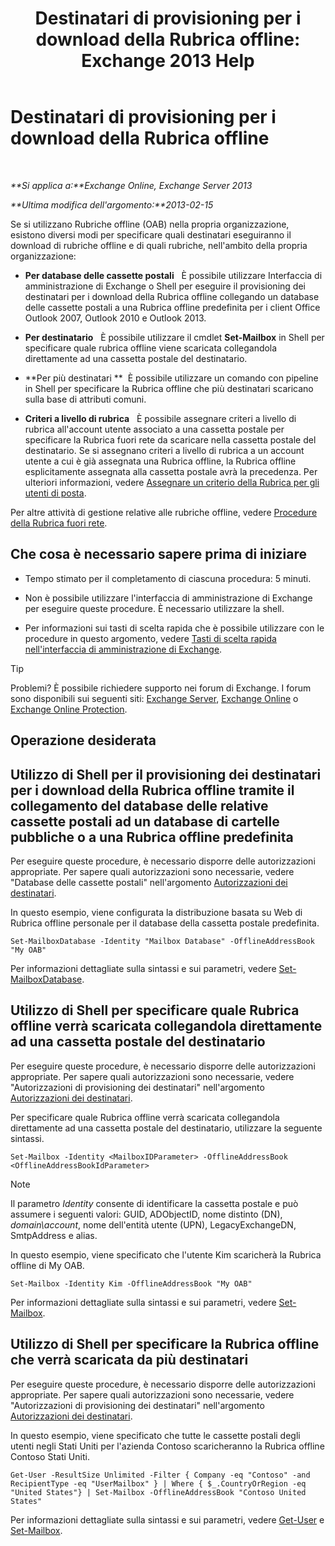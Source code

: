 ﻿---
title: 'Destinatari di provisioning per i download della Rubrica offline: Exchange 2013 Help'
TOCTitle: Destinatari di provisioning per i download della Rubrica offline
ms:assetid: 141751ac-16d3-4e3c-b70c-004aeedcb5a0
ms:mtpsurl: https://technet.microsoft.com/it-it/library/Aa996345(v=EXCHG.150)
ms:contentKeyID: 50480033
ms.date: 05/22/2018
mtps_version: v=EXCHG.150
ms.translationtype: MT
---

# Destinatari di provisioning per i download della Rubrica offline

 

_**Si applica a:**Exchange Online, Exchange Server 2013_

_**Ultima modifica dell'argomento:**2013-02-15_

Se si utilizzano Rubriche offline (OAB) nella propria organizzazione, esistono diversi modi per specificare quali destinatari eseguiranno il download di rubriche offline e di quali rubriche, nell'ambito della propria organizzazione:

  - **Per database delle cassette postali**   È possibile utilizzare Interfaccia di amministrazione di Exchange o Shell per eseguire il provisioning dei destinatari per i download della Rubrica offline collegando un database delle cassette postali a una Rubrica offline predefinita per i client Office Outlook 2007, Outlook 2010 e Outlook 2013.

  - **Per destinatario**   È possibile utilizzare il cmdlet **Set-Mailbox** in Shell per specificare quale rubrica offline viene scaricata collegandola direttamente ad una cassetta postale del destinatario.

  - **Per più destinatari **  È possibile utilizzare un comando con pipeline in Shell per specificare la Rubrica offline che più destinatari scaricano sulla base di attributi comuni.

  - **Criteri a livello di rubrica**   È possibile assegnare criteri a livello di rubrica all'account utente associato a una cassetta postale per specificare la Rubrica fuori rete da scaricare nella cassetta postale del destinatario. Se si assegnano criteri a livello di rubrica a un account utente a cui è già assegnata una Rubrica offline, la Rubrica offline esplicitamente assegnata alla cassetta postale avrà la precedenza. Per ulteriori informazioni, vedere [Assegnare un criterio della Rubrica per gli utenti di posta](assign-an-address-book-policy-to-mail-users-exchange-2013-help.md).

Per altre attività di gestione relative alle rubriche offline, vedere [Procedure della Rubrica fuori rete](offline-address-book-procedures-exchange-2013-help.md).

## Che cosa è necessario sapere prima di iniziare

  - Tempo stimato per il completamento di ciascuna procedura: 5 minuti.

  - Non è possibile utilizzare l'interfaccia di amministrazione di Exchange per eseguire queste procedure. È necessario utilizzare la shell.

  - Per informazioni sui tasti di scelta rapida che è possibile utilizzare con le procedure in questo argomento, vedere [Tasti di scelta rapida nell'interfaccia di amministrazione di Exchange](keyboard-shortcuts-in-the-exchange-admin-center-exchange-online-protection-help.md).


> [!TIP]
> Problemi? È possibile richiedere supporto nei forum di Exchange. I forum sono disponibili sui seguenti siti: <A href="https://go.microsoft.com/fwlink/p/?linkid=60612">Exchange Server</A>, <A href="https://go.microsoft.com/fwlink/p/?linkid=267542">Exchange Online</A> o <A href="https://go.microsoft.com/fwlink/p/?linkid=285351">Exchange Online Protection</A>.



## Operazione desiderata

## Utilizzo di Shell per il provisioning dei destinatari per i download della Rubrica offline tramite il collegamento del database delle relative cassette postali ad un database di cartelle pubbliche o a una Rubrica offline predefinita

Per eseguire queste procedure, è necessario disporre delle autorizzazioni appropriate. Per sapere quali autorizzazioni sono necessarie, vedere "Database delle cassette postali" nell'argomento [Autorizzazioni dei destinatari](recipients-permissions-exchange-2013-help.md).

In questo esempio, viene configurata la distribuzione basata su Web di Rubrica offline personale per il database della cassetta postale predefinita.

    Set-MailboxDatabase -Identity "Mailbox Database" -OfflineAddressBook "My OAB"

Per informazioni dettagliate sulla sintassi e sui parametri, vedere [Set-MailboxDatabase](https://technet.microsoft.com/it-it/library/bb123971\(v=exchg.150\)).

## Utilizzo di Shell per specificare quale Rubrica offline verrà scaricata collegandola direttamente ad una cassetta postale del destinatario

Per eseguire queste procedure, è necessario disporre delle autorizzazioni appropriate. Per sapere quali autorizzazioni sono necessarie, vedere "Autorizzazioni di provisioning dei destinatari" nell'argomento [Autorizzazioni dei destinatari](recipients-permissions-exchange-2013-help.md).

Per specificare quale Rubrica offline verrà scaricata collegandola direttamente ad una cassetta postale del destinatario, utilizzare la seguente sintassi.

    Set-Mailbox -Identity <MailboxIDParameter> -OfflineAddressBook <OfflineAddressBookIdParameter>


> [!NOTE]
> Il parametro <EM>Identity</EM> consente di identificare la cassetta postale e può assumere i seguenti valori: GUID, ADObjectID, nome distinto (DN), <EM>domain\account</EM>, nome dell'entità utente (UPN), LegacyExchangeDN, SmtpAddress e alias.



In questo esempio, viene specificato che l'utente Kim scaricherà la Rubrica offline di My OAB.

    Set-Mailbox -Identity Kim -OfflineAddressBook "My OAB"

Per informazioni dettagliate sulla sintassi e sui parametri, vedere [Set-Mailbox](https://technet.microsoft.com/it-it/library/bb123981\(v=exchg.150\)).

## Utilizzo di Shell per specificare la Rubrica offline che verrà scaricata da più destinatari

Per eseguire queste procedure, è necessario disporre delle autorizzazioni appropriate. Per sapere quali autorizzazioni sono necessarie, vedere "Autorizzazioni di provisioning dei destinatari" nell'argomento [Autorizzazioni dei destinatari](recipients-permissions-exchange-2013-help.md).

In questo esempio, viene specificato che tutte le cassette postali degli utenti negli Stati Uniti per l'azienda Contoso scaricheranno la Rubrica offline Contoso Stati Uniti.

    Get-User -ResultSize Unlimited -Filter { Company -eq "Contoso" -and RecipientType -eq "UserMailbox" } | Where { $_.CountryOrRegion -eq "United States"} | Set-Mailbox -OfflineAddressBook "Contoso United States"

Per informazioni dettagliate sulla sintassi e sui parametri, vedere [Get-User](https://technet.microsoft.com/it-it/library/aa996896\(v=exchg.150\)) e [Set-Mailbox](https://technet.microsoft.com/it-it/library/bb123981\(v=exchg.150\)).

